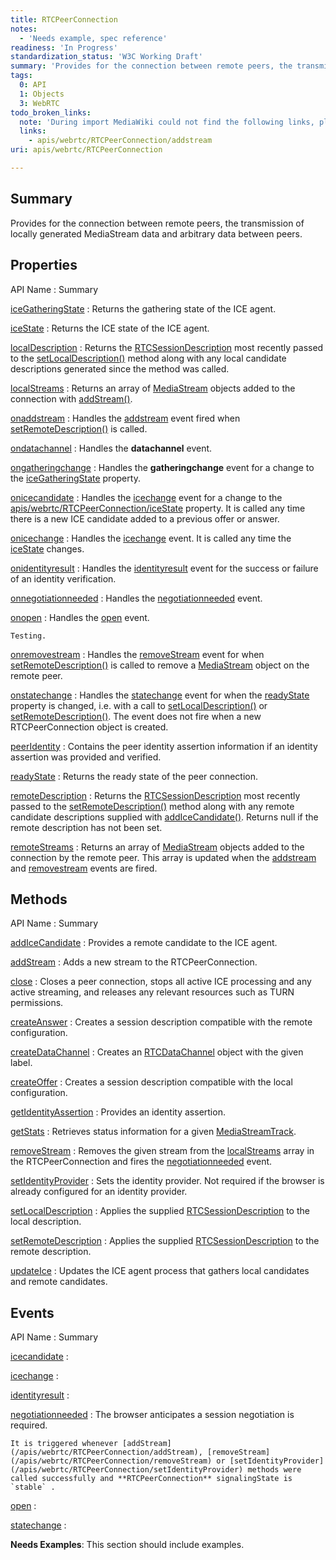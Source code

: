 ```yaml
---
title: RTCPeerConnection
notes:
  - 'Needs example, spec reference'
readiness: 'In Progress'
standardization_status: 'W3C Working Draft'
summary: 'Provides for the connection between remote peers, the transmission of locally generated MediaStream data and arbitrary data between peers.'
tags:
  0: API
  1: Objects
  3: WebRTC
todo_broken_links:
  note: 'During import MediaWiki could not find the following links, please fix and adjust this list.'
  links:
    - apis/webrtc/RTCPeerConnection/addstream
uri: apis/webrtc/RTCPeerConnection

---
```

## <span>Summary</span>

Provides for the connection between remote peers, the transmission of locally generated MediaStream data and arbitrary data between peers.

## <span>Properties</span>

API Name
:   Summary

[iceGatheringState](/apis/webrtc/RTCPeerConnection/iceGatheringState)
:   Returns the gathering state of the ICE agent.

[iceState](/apis/webrtc/RTCPeerConnection/iceState)
:   Returns the ICE state of the ICE agent.

[localDescription](/apis/webrtc/RTCPeerConnection/localDescription)
:   Returns the [RTCSessionDescription](/apis/webrtc/RTCSessionDescription) most recently passed to the [setLocalDescription()](/apis/webrtc/RTCPeerConnection/setLocalDescription) method along with any local candidate descriptions generated since the method was called.

[localStreams](/apis/webrtc/RTCPeerConnection/localStreams)
:   Returns an array of [MediaStream](/apis/webrtc/MediaStream) objects added to the connection with [addStream()](/apis/webrtc/RTCPeerConnection/addStream).

[onaddstream](/apis/webrtc/RTCPeerConnection/onaddstream)
:   Handles the [addstream](/w/index.php?title=apis/webrtc/RTCPeerConnection/addstream&action=edit&redlink=1) event fired when [setRemoteDescription()](/apis/webrtc/RTCPeerConnection/setRemoteDescription) is called.

[ondatachannel](/apis/webrtc/RTCPeerConnection/ondatachannel)
:   Handles the **datachannel** event.

[ongatheringchange](/apis/webrtc/RTCPeerConnection/ongatheringchange)
:   Handles the **gatheringchange** event for a change to the [iceGatheringState](/apis/webrtc/RTCPeerConnection/iceGatheringState) property.

[onicecandidate](/apis/webrtc/RTCPeerConnection/onicecandidate)
:   Handles the [icechange](/apis/webrtc/RTCPeerConnection/icechange) event for a change to the [apis/webrtc/RTCPeerConnection/iceState](/apis/webrtc/RTCPeerConnection/iceState) property. It is called any time there is a new ICE candidate added to a previous offer or answer.

[onicechange](/apis/webrtc/RTCPeerConnection/onicechange)
:   Handles the [icechange](/apis/webrtc/RTCPeerConnection/icechange) event. It is called any time the [iceState](/apis/webrtc/RTCPeerConnection/iceState) changes.

[onidentityresult](/apis/webrtc/RTCPeerConnection/onidentityresult)
:   Handles the [identityresult](/apis/webrtc/RTCPeerConnection/identityresult) event for the success or failure of an identity verification.

[onnegotiationneeded](/apis/webrtc/RTCPeerConnection/onnegotiationneeded)
:   Handles the [negotiationneeded](/apis/webrtc/RTCPeerConnection/negotiationneeded) event.

[onopen](/apis/webrtc/RTCPeerConnection/onopen)
:   Handles the [open](/apis/webrtc/RTCPeerConnection/open) event.

    Testing.

[onremovestream](/apis/webrtc/RTCPeerConnection/onremovestream)
:   Handles the [removeStream](/apis/webrtc/RTCPeerConnection/removeStream) event for when [setRemoteDescription()](/apis/webrtc/RTCPeerConnection/setRemoteDescription) is called to remove a [MediaStream](/apis/webrtc/MediaStream) object on the remote peer.

[onstatechange](/apis/webrtc/RTCPeerConnection/onstatechange)
:   Handles the [statechange](/apis/webrtc/RTCPeerConnection/statechange) event for when the [readyState](/apis/webrtc/RTCPeerConnection/readyState) property is changed, i.e. with a call to [setLocalDescription()](/apis/webrtc/RTCPeerConnection/setLocalDescription) or [setRemoteDescription()](/apis/webrtc/RTCPeerConnection/setRemoteDescription). The event does not fire when a new RTCPeerConnection object is created.

[peerIdentity](/apis/webrtc/RTCPeerConnection/peerIdentity)
:   Contains the peer identity assertion information if an identity assertion was provided and verified.

[readyState](/apis/webrtc/RTCPeerConnection/readyState)
:   Returns the ready state of the peer connection.

[remoteDescription](/apis/webrtc/RTCPeerConnection/remoteDescription)
:   Returns the [RTCSessionDescription](/apis/webrtc/RTCSessionDescription) most recently passed to the [setRemoteDescription()](/apis/webrtc/RTCPeerConnection/setRemoteDescription) method along with any remote candidate descriptions supplied with [addIceCandidate()](/apis/webrtc/RTCPeerConnection/addIceCandidate). Returns null if the remote description has not been set.

[remoteStreams](/apis/webrtc/RTCPeerConnection/remoteStreams)
:   Returns an array of [MediaStream](/apis/webrtc/MediaStream) objects added to the connection by the remote peer. This array is updated when the [addstream](/apis/webrtc/RTCPeerConnection/onaddstream) and [removestream](/apis/webrtc/RTCPeerConnection/removeStream) events are fired.

## <span>Methods</span>

API Name
:   Summary

[addIceCandidate](/apis/webrtc/RTCPeerConnection/addIceCandidate)
:   Provides a remote candidate to the ICE agent.

[addStream](/apis/webrtc/RTCPeerConnection/addStream)
:   Adds a new stream to the RTCPeerConnection.

[close](/apis/webrtc/RTCPeerConnection/close)
:   Closes a peer connection, stops all active ICE processing and any active streaming, and releases any relevant resources such as TURN permissions.

[createAnswer](/apis/webrtc/RTCPeerConnection/createAnswer)
:   Creates a session description compatible with the remote configuration.

[createDataChannel](/apis/webrtc/RTCPeerConnection/createDataChannel)
:   Creates an [RTCDataChannel](/apis/webrtc/RTCDataChannel) object with the given label.

[createOffer](/apis/webrtc/RTCPeerConnection/createOffer)
:   Creates a session description compatible with the local configuration.

[getIdentityAssertion](/apis/webrtc/RTCPeerConnection/getIdentityAssertion)
:   Provides an identity assertion.

[getStats](/apis/webrtc/RTCPeerConnection/getStats)
:   Retrieves status information for a given [MediaStreamTrack](/apis/webrtc/MediaStreamTrack).

[removeStream](/apis/webrtc/RTCPeerConnection/removeStream)
:   Removes the given stream from the [localStreams](/apis/webrtc/RTCPeerConnection/localStreams) array in the RTCPeerConnection and fires the [negotiationneeded](/apis/webrtc/RTCPeerConnection/negotiationneeded) event.

[setIdentityProvider](/apis/webrtc/RTCPeerConnection/setIdentityProvider)
:   Sets the identity provider. Not required if the browser is already configured for an identity provider.

[setLocalDescription](/apis/webrtc/RTCPeerConnection/setLocalDescription)
:   Applies the supplied [RTCSessionDescription](/apis/webrtc/RTCSessionDescription) to the local description.

[setRemoteDescription](/apis/webrtc/RTCPeerConnection/setRemoteDescription)
:   Applies the supplied [RTCSessionDescription](/apis/webrtc/RTCSessionDescription) to the remote description.

[updateIce](/apis/webrtc/RTCPeerConnection/updateIce)
:   Updates the ICE agent process that gathers local candidates and remote candidates.

## <span>Events</span>

API Name
:   Summary

[icecandidate](/apis/webrtc/RTCPeerConnection/icecandidate)
:

[icechange](/apis/webrtc/RTCPeerConnection/icechange)
:

[identityresult](/apis/webrtc/RTCPeerConnection/identityresult)
:

[negotiationneeded](/apis/webrtc/RTCPeerConnection/negotiationneeded)
:   The browser anticipates a session negotiation is required.

    It is triggered whenever [addStream](/apis/webrtc/RTCPeerConnection/addStream), [removeStream](/apis/webrtc/RTCPeerConnection/removeStream) or [setIdentityProvider](/apis/webrtc/RTCPeerConnection/setIdentityProvider) methods were called successfully and **RTCPeerConnection** signalingState is `stable` .

[open](/apis/webrtc/RTCPeerConnection/open)
:

[statechange](/apis/webrtc/RTCPeerConnection/statechange)
:

**Needs Examples**: This section should include examples.

